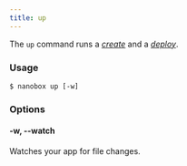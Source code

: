```yaml
---
title: up
---
```


The `up` command runs a [*create*](/cli/create/) and a [*deploy*](/cli/deploy/).

### Usage
```shell
$ nanobox up [-w]
```

### Options
#### -w, --watch
Watches your app for file changes.